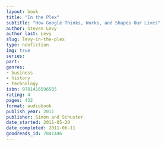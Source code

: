 ```yaml
---
layout: book
title: "In the Plex"
subtitle: "How Google Thinks, Works, and Shapes Our Lives"
author: Steven Levy
author_last: Levy
slug: levy-in-the-plex
type: nonfiction
img: true
series: 
part: 
genres:
- business
- history
- technology
isbn: 9781416596585
rating: 4
pages: 432
format: audiobook
publish_year: 2011
publisher: Simon and Schuster
date_started: 2011-05-20
date_completed: 2011-06-11
goodreads_id: 7841446
---
```

